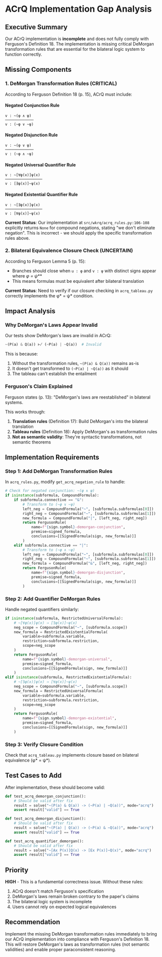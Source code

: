 # ACrQ Implementation Gap Analysis

## Executive Summary

Our ACrQ implementation is **incomplete** and does not fully comply with Ferguson's Definition 18. The implementation is missing critical DeMorgan transformation rules that are essential for the bilateral logic system to function correctly.

## Missing Components

### 1. DeMorgan Transformation Rules (CRITICAL)

According to Ferguson Definition 18 (p. 15), ACrQ must include:

#### Negated Conjunction Rule
```
v : ~(φ ∧ ψ)
─────────────
v : (~φ ∨ ~ψ)
```

#### Negated Disjunction Rule  
```
v : ~(φ ∨ ψ)
─────────────
v : (~φ ∧ ~ψ)
```

#### Negated Universal Quantifier Rule
```
v : ~[∀φ(x)]ψ(x)
─────────────────
v : [∃φ(x)]~ψ(x)
```

#### Negated Existential Quantifier Rule
```
v : ~[∃φ(x)]ψ(x)  
─────────────────
v : [∀φ(x)]~ψ(x)
```

**Current Status**: Our implementation at `src/wkrq/acrq_rules.py:106-108` explicitly returns `None` for compound negations, stating "we don't eliminate negation". This is incorrect - we should apply the specific transformation rules above.

### 2. Bilateral Equivalence Closure Check (UNCERTAIN)

According to Ferguson Lemma 5 (p. 15):
- Branches should close when `u : φ` and `v : ψ` with distinct signs appear where **φ* = ψ***
- This means formulas must be equivalent after bilateral translation

**Current Status**: Need to verify if our closure checking in `acrq_tableau.py` correctly implements the φ* = ψ* condition.

## Impact Analysis

### Why DeMorgan's Laws Appear Invalid

Our tests show DeMorgan's laws are invalid in ACrQ:
```python
~(P(a) & Q(a)) ⊬ (~P(a) | ~Q(a))  # Invalid
```

This is because:
1. Without the transformation rules, `~(P(a) & Q(a))` remains as-is
2. It doesn't get transformed to `(~P(a) | ~Q(a))` as it should
3. The tableau can't establish the entailment

### Ferguson's Claim Explained

Ferguson states (p. 13): "DeMorgan's laws are reestablished" in bilateral systems.

This works through:
1. **Translation rules** (Definition 17): Build DeMorgan's into the bilateral translation
2. **Tableau rules** (Definition 18): Apply DeMorgan's as transformation rules
3. **Not as semantic validity**: They're syntactic transformations, not semantic theorems

## Implementation Requirements

### Step 1: Add DeMorgan Transformation Rules

In `acrq_rules.py`, modify `get_acrq_negation_rule` to handle:

```python
# Check for negated conjunction: ~(φ ∧ ψ)
if isinstance(subformula, CompoundFormula):
    if subformula.connective == "&":
        # Transform to (~φ ∨ ~ψ)
        left_neg = CompoundFormula("~", [subformula.subformulas[0]])
        right_neg = CompoundFormula("~", [subformula.subformulas[1]])
        new_formula = CompoundFormula("|", [left_neg, right_neg])
        return FergusonRule(
            name=f"{sign.symbol}-demorgan-conjunction",
            premise=signed_formula,
            conclusions=[[SignedFormula(sign, new_formula)]]
        )
    elif subformula.connective == "|":
        # Transform to (~φ ∧ ~ψ)
        left_neg = CompoundFormula("~", [subformula.subformulas[0]])
        right_neg = CompoundFormula("~", [subformula.subformulas[1]])
        new_formula = CompoundFormula("&", [left_neg, right_neg])
        return FergusonRule(
            name=f"{sign.symbol}-demorgan-disjunction",
            premise=signed_formula,
            conclusions=[[SignedFormula(sign, new_formula)]]
        )
```

### Step 2: Add Quantifier DeMorgan Rules

Handle negated quantifiers similarly:

```python
if isinstance(subformula, RestrictedUniversalFormula):
    # ~[∀φ(x)]ψ(x) → [∃φ(x)]~ψ(x)
    neg_scope = CompoundFormula("~", [subformula.scope])
    new_formula = RestrictedExistentialFormula(
        variable=subformula.variable,
        restriction=subformula.restriction,
        scope=neg_scope
    )
    return FergusonRule(
        name=f"{sign.symbol}-demorgan-universal",
        premise=signed_formula,
        conclusions=[[SignedFormula(sign, new_formula)]]
    )
elif isinstance(subformula, RestrictedExistentialFormula):
    # ~[∃φ(x)]ψ(x) → [∀φ(x)]~ψ(x)
    neg_scope = CompoundFormula("~", [subformula.scope])
    new_formula = RestrictedUniversalFormula(
        variable=subformula.variable,
        restriction=subformula.restriction,
        scope=neg_scope
    )
    return FergusonRule(
        name=f"{sign.symbol}-demorgan-existential",
        premise=signed_formula,
        conclusions=[[SignedFormula(sign, new_formula)]]
    )
```

### Step 3: Verify Closure Condition

Check that `acrq_tableau.py` implements closure based on bilateral equivalence (φ* = ψ*).

## Test Cases to Add

After implementation, these should become valid:

```python
def test_acrq_demorgan_conjunction():
    # Should be valid after fix
    result = solve("~(P(a) & Q(a)) -> (~P(a) | ~Q(a))", mode="acrq")
    assert result["valid"] == True

def test_acrq_demorgan_disjunction():
    # Should be valid after fix
    result = solve("~(P(a) | Q(a)) -> (~P(a) & ~Q(a))", mode="acrq")
    assert result["valid"] == True

def test_acrq_quantifier_demorgan():
    # Should be valid after fix
    result = solve("~[Ax P(x)]Q(x) -> [Ex P(x)]~Q(x)", mode="acrq")
    assert result["valid"] == True
```

## Priority

**HIGH** - This is a fundamental correctness issue. Without these rules:
1. ACrQ doesn't match Ferguson's specification
2. DeMorgan's laws remain broken contrary to the paper's claims
3. The bilateral logic system is incomplete
4. Users cannot rely on expected logical equivalences

## Recommendation

Implement the missing DeMorgan transformation rules immediately to bring our ACrQ implementation into compliance with Ferguson's Definition 18. This will restore DeMorgan's laws as transformation rules (not semantic validities) and enable proper paraconsistent reasoning.